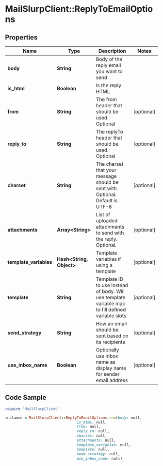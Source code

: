 # MailSlurpClient::ReplyToEmailOptions

## Properties

Name | Type | Description | Notes
------------ | ------------- | ------------- | -------------
**body** | **String** | Body of the reply email you want to send | 
**is_html** | **Boolean** | Is the reply HTML | 
**from** | **String** | The from header that should be used. Optional | [optional] 
**reply_to** | **String** | The replyTo header that should be used. Optional | [optional] 
**charset** | **String** | The charset that your message should be sent with. Optional. Default is UTF-8 | [optional] 
**attachments** | **Array&lt;String&gt;** | List of uploaded attachments to send with the reply. Optional. | [optional] 
**template_variables** | **Hash&lt;String, Object&gt;** | Template variables if using a template | [optional] 
**template** | **String** | Template ID to use instead of body. Will use template variable map to fill defined variable slots. | [optional] 
**send_strategy** | **String** | How an email should be sent based on its recipients | [optional] 
**use_inbox_name** | **Boolean** | Optionally use inbox name as display name for sender email address | [optional] 

## Code Sample

```ruby
require 'MailSlurpClient'

instance = MailSlurpClient::ReplyToEmailOptions.new(body: null,
                                 is_html: null,
                                 from: null,
                                 reply_to: null,
                                 charset: null,
                                 attachments: null,
                                 template_variables: null,
                                 template: null,
                                 send_strategy: null,
                                 use_inbox_name: null)
```


